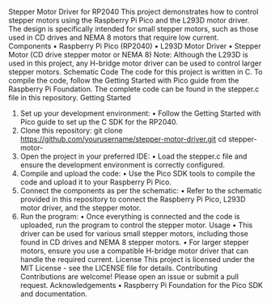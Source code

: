 Stepper Motor Driver for RP2040
This project demonstrates how to control stepper motors using the Raspberry Pi Pico and
the L293D motor driver. The design is specifically intended for small stepper motors, such as
those used in CD drives and NEMA 8 motors that require low current.
Components
• Raspberry Pi Pico (RP2040)
• L293D Motor Driver
• Stepper Motor (CD drive stepper motor or NEMA 8)
Note: Although the L293D is used in this project, any H-bridge motor driver can be used to
control larger stepper motors.
Schematic
Code
The code for this project is written in C. To compile the code, follow the Getting Started with
Pico guide from the Raspberry Pi Foundation.
The complete code can be found in the stepper.c file in this repository.
Getting Started
1. Set up your development environment:
• Follow the Getting Started with Pico guide to set up the C SDK for the RP2040.
2. Clone this repository:
git clone https://github.com/yourusername/stepper-motor-driver.git cd stepper-motor-
3. Open the project in your preferred IDE:
• Load the stepper.c file and ensure the development environment is correctly
configured.
4. Compile and upload the code:
• Use the Pico SDK tools to compile the code and upload it to your Raspberry Pi
Pico.
5. Connect the components as per the schematic:
• Refer to the schematic provided in this repository to connect the Raspberry Pi
Pico, L293D motor driver, and the stepper motor.
6. Run the program:
• Once everything is connected and the code is uploaded, run the program to
control the stepper motor.
Usage
• This driver can be used for various small stepper motors, including those found in CD
drives and NEMA 8 stepper motors.
• For larger stepper motors, ensure you use a compatible H-bridge motor driver that
can handle the required current.
License
This project is licensed under the MIT License - see the LICENSE file for details.
Contributing
Contributions are welcome! Please open an issue or submit a pull request.
Acknowledgements
• Raspberry Pi Foundation for the Pico SDK and documentation.
